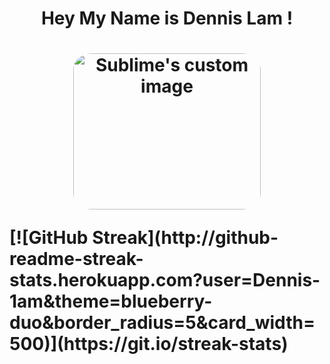 <h1 align=center > Hey My Name is Dennis Lam !<h1>
 <p align=center>
 <img src="https://media.tenor.com/u66L8ea3EhMAAAAd/kid-goku-eating.gif" alt="Sublime's custom image" width=300 height=250 style="border-radius:10%"/>
 </p>
[![GitHub Streak](http://github-readme-streak-stats.herokuapp.com?user=Dennis-1am&theme=blueberry-duo&border_radius=5&card_width=500)](https://git.io/streak-stats)

